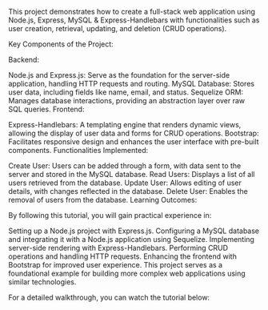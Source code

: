 This project demonstrates how to create a full-stack web application using Node.js, Express, MySQL & Express-Handlebars with functionalities such as user creation, retrieval, updating, and deletion (CRUD operations).

Key Components of the Project:

Backend:

Node.js and Express.js: Serve as the foundation for the server-side application, handling HTTP requests and routing.
MySQL Database: Stores user data, including fields like name, email, and status.
Sequelize ORM: Manages database interactions, providing an abstraction layer over raw SQL queries.
Frontend:

Express-Handlebars: A templating engine that renders dynamic views, allowing the display of user data and forms for CRUD operations.
Bootstrap: Facilitates responsive design and enhances the user interface with pre-built components.
Functionalities Implemented:

Create User: Users can be added through a form, with data sent to the server and stored in the MySQL database.
Read Users: Displays a list of all users retrieved from the database.
Update User: Allows editing of user details, with changes reflected in the database.
Delete User: Enables the removal of users from the database.
Learning Outcomes:

By following this tutorial, you will gain practical experience in:

Setting up a Node.js project with Express.js.
Configuring a MySQL database and integrating it with a Node.js application using Sequelize.
Implementing server-side rendering with Express-Handlebars.
Performing CRUD operations and handling HTTP requests.
Enhancing the frontend with Bootstrap for improved user experience.
This project serves as a foundational example for building more complex web applications using similar technologies.

For a detailed walkthrough, you can watch the tutorial below:
